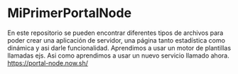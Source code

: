 # MiPrimerPortalNode
En este repositorio se pueden encontrar diferentes tipos de archivos para poder crear una aplicación de servidor, una página tanto estadística como dinámica y asi darle funcionalidad. Aprendimos a usar un motor de plantillas llamadas ejs. Asi como aprendimos a usar un nuevo servicio llamado ahora.
https://portal-node.now.sh/


